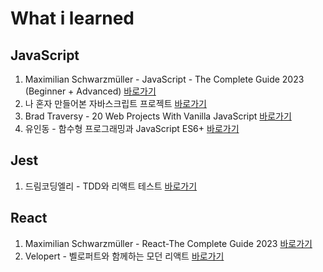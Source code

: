 # What i learned

## JavaScript

1. Maximilian Schwarzmüller - JavaScript - The Complete Guide 2023 (Beginner + Advanced) [바로가기](./javascript/JavaScript-basics/)
2. 나 혼자 만들어본 자바스크립트 프로젝트 [바로가기](./javascript/My-Web-Projects/)
3. Brad Traversy - 20 Web Projects With Vanilla JavaScript [바로가기](./javascript/Vanilla-JS-toyproject/)
4. 유인동 - 함수형 프로그래밍과 JavaScript ES6+ [바로가기](./javascript/Functional-Programming/)

## Jest

1. 드림코딩엘리 - TDD와 리액트 테스트 [바로가기](./jest/dream-coding)

## React

1. Maximilian Schwarzmüller - React-The Complete Guide 2023 [바로가기](./react/study-react/)
2. Velopert - 벨로퍼트와 함께하는 모던 리액트 [바로가기](./react/React-Project/)

